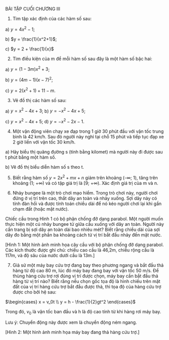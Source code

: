 BÀI TẬP CUỐI CHƯƠNG III

1. Tìm tập xác định của các hàm số sau:

a) $y = 4x^2 - 1$;

b) $y = \frac{1}{x^2+1}$;

c) $y = 2 + \frac{1}{x}$

2. Tìm điều kiện của m để mỗi hàm số sau đây là một hàm số bậc hai:

a) $y = (1 - 3m)x^2 + 3$;

b) $y = (4m - 1)(x - 7)^2$;

c) $y = 2(x^2 + 1) + 11 - m$.

3. Vẽ đồ thị các hàm số sau:

a) $y = x^2 - 4x + 3$;     b) $y = -x^2 - 4x + 5$;

c) $y = x^2 - 4x + 5$;     d) $y = -x^2 - 2x - 1$.

4. Một vận động viên chạy xe đạp trong 1 giờ 30 phút đầu với vận tốc trung bình là 42 km/h. Sau đó người này nghỉ tại chỗ 15 phút và tiếp tục đạp xe 2 giờ liền với vận tốc 30 km/h.

a) Hãy biểu thị quãng đường s (tính bằng kilomet) mà người này đi được sau t phút bằng một hàm số.

b) Vẽ đồ thị biểu diễn hàm số s theo t.

5. Biết rằng hàm số $y = 2x^2 + mx + n$ giảm trên khoảng (-∞; 1), tăng trên khoảng (1; +∞) và có tập giá trị là [9; +∞). Xác định giá trị của m và n.

6. Nhảy bungee là một trò chơi mạo hiểm. Trong trò chơi này, người chơi đứng ở vị trí trên cao, thắt dây an toàn và nhảy xuống. Sợi dây này có tính đàn hồi và được tính toán chiều dài để nó kéo người chơi lại khi gần chạm đất (hoặc mặt nước).

Chiếc cầu trong Hình 1 có bộ phận chống đỡ dạng parabol. Một người muốn thực hiện một cú nhảy bungee từ giữa cầu xuống với dây an toàn. Người này cần trang bị sợi dây an toàn dài bao nhiêu mét? Biết rằng chiều dài của sợi dây đo bằng một phần ba khoảng cách từ vị trí bắt đầu nhảy đến mặt nước.

[Hình 1: Một hình ảnh minh họa cây cầu với bộ phận chống đỡ dạng parabol. Các kích thước được ghi chú: chiều cao cầu là 46,2m, chiều rộng cầu là 117m, và độ sâu của nước dưới cầu là 13m.]

7. Giả sử một máy bay cứu trợ đang bay theo phương ngang và bắt đầu thả hàng từ độ cao 80 m, lúc đó máy bay đang bay với vận tốc 50 m/s. Để thùng hàng cứu trợ rơi đúng vị trí được chọn, máy bay cần bắt đầu thả hàng từ vị trí nào? Biết rằng nếu chọn gốc tọa độ là hình chiếu trên mặt đất của vị trí hàng cứu trợ bắt đầu được thả, thì tọa độ của hàng cứu trợ được cho bởi hệ sau:

$\begin{cases}
x = v_0t \\
y = h - \frac{1}{2}gt^2
\end{cases}$

Trong đó, $v_0$ là vận tốc ban đầu và h là độ cao tính từ khi hàng rơi máy bay.

Lưu ý: Chuyển động này được xem là chuyển động ném ngang.

[Hình 2: Một hình ảnh minh họa máy bay đang thả hàng cứu trợ.]
